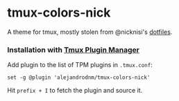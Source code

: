 # tmux-colors-nick
A theme for tmux, mostly stolen from @nicknisi's [dotfiles](https://github.com/nicknisi/dotfiles).

### Installation with [Tmux Plugin Manager](https://github.com/tmux-plugins/tpm)

Add plugin to the list of TPM plugins in `.tmux.conf`:

    set -g @plugin 'alejandrodnm/tmux-colors-nick'

Hit `prefix + I` to fetch the plugin and source it.
